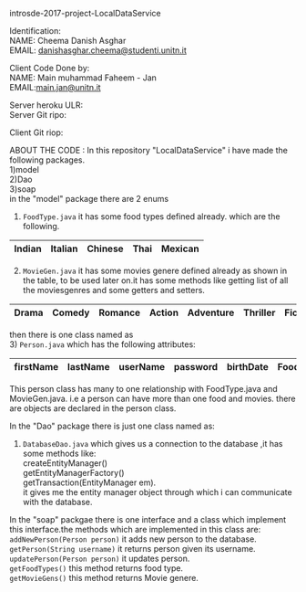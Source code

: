 introsde-2017-project-LocalDataService  
 
 
Identification:  
NAME: Cheema Danish Asghar  
EMAIL: danishasghar.cheema@studenti.unitn.it  
 
Client Code Done by:      
NAME: Main muhammad Faheem - Jan     
EMAIL:main.jan@unitn.it    
 
 Server heroku ULR:     
 Server Git ripo:     
 
 Client Git riop:      
 
ABOUT THE CODE : In this repository "LocalDataService" i have made the following packages.    
1)model    
2)Dao      
3)soap            
in the "model" package there are 2 enums    
1) `FoodType.java` it has some food types defined already. which are the following.

|Indian|Italian|Chinese|Thai|Mexican|  
|------|-------|-------|----|-------|  
2) `MovieGen.java` it has some movies genere defined already as shown in the table, to be used later on.it has some methods like getting list   of all the moviesgenres and some getters and setters. 

|Drama|Comedy|Romance|Action|Adventure|Thriller|Fiction|Animation|Horror|  
|-----|------|-------|------|---------|--------|-------|---------|------|  

then there is one class named as  
3) `Person.java` which has the following attributes:     

|firstName|lastName|userName|password|birthDate|FoodType|MovieGen|  
|---------|--------|--------|--------|---------|--------|--------|  

This person class has many to one relationship with FoodType.java and MovieGen.java. i.e a person can have more than one food and   movies. there are objects are declared in the person class.   

In the "Dao" package there is just one class named as:
1) `DatabaseDao.java` which gives us a connection to the database ,it has some  methods like:  
createEntityManager()    
getEntityManagerFactory()  
getTransaction(EntityManager em).  
it gives me the entity manager object through which i can communicate with the database.  

In the "soap" packgae there is one interface and a class which implement this interface.the methods which are implemented in this   class   are:   
`addNewPerson(Person person)` it adds new person to the database.        
`getPerson(String username)` it returns person given its username.        
`updatePerson(Person person)` it updates person.       
`getFoodTypes()` this method returns food type.      
`getMovieGens()` this method returns Movie genere.      

